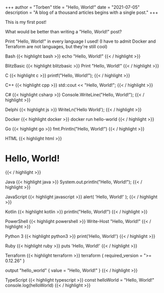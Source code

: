 +++
author = "Torben"
title = "Hello, World!"
date = "2021-07-05"
description = "A blog of a thousand articles begins with a single post."
+++

This is my first post!

What would be better than writing a "Hello, World!" post?

Print "Hello, World!" in every language I used! (I have to admit Docker and Terraform are not languages, but they're still cool)

Bash 
{{< highlight bash >}}
echo "Hello, World!"
{{< / highlight >}}

BlitzBasic
{{< highlight blitzbasic >}}
Print "Hello, World!"
{{< / highlight >}}

C
{{< highlight c >}}
printf("Hello, World!");
{{< / highlight >}}

C++
{{< highlight cpp >}}
std::cout << "Hello, World!";
{{< / highlight >}}

C#
{{< highlight csharp >}}
Console.WriteLine("Hello, World!");
{{< / highlight >}}

Delphi
{{< highlight js >}}
WriteLn('Hello World');
{{< / highlight >}}

Docker
{{< highlight docker >}}
docker run hello-world
{{< / highlight >}}

Go
{{< highlight go >}}
fmt.Println("Hello, World!")
{{< / highlight >}}

HTML
{{< highlight html >}}
<h1>Hello, World!</h1>
{{< / highlight >}}

Java
{{< highlight java >}}
System.out.println("Hello, World!");
{{< / highlight >}}

JavaScript
{{< highlight javascript >}}
alert( 'Hello, World!' );
{{< / highlight >}}

Kotlin
{{< highlight kotlin >}}
println("Hello, World!")
{{< / highlight >}}

PowerShell
{{< highlight powershell >}}
Write-Host "Hello, World!"
{{< / highlight >}}

Python 3
{{< highlight python3 >}}
print('Hello, World!')
{{< / highlight >}}

Ruby
{{< highlight ruby >}}
puts 'Hello, World!'
{{< / highlight >}}

Terraform 
{{< highlight terraform >}}
terraform {
required_version = ">= 0.12.26"
}

output "hello_world" {
value = "Hello, World!"
}
{{< / highlight >}}

TypeScript
{{< highlight typescript >}}
const helloWorld = "Hello, World!"
console.log(helloWorld)
{{< / highlight >}}
